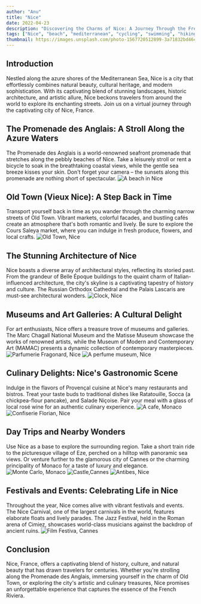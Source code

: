 ```yaml
---
author: "Anu"
title: "Nice"
date: 2022-04-23
description: "Discovering the Charms of Nice: A Journey Through the French Riviera"
tags: ["Nice", "beach", "mediterranean", "cycling", "swimming", "hiking", "surfing", "travel"]
thumbnail: https://images.unsplash.com/photo-1567720512899-3a71832bd46c?ixlib=rb-1.2.1&ixid=MnwxMjA3fDB8MHxwaG90by1wYWdlfHx8fGVufDB8fHx8&auto=format&fit=crop&w=1373&q=80
---
```

## Introduction
Nestled along the azure shores of the Mediterranean Sea, Nice is a city that effortlessly combines natural beauty, cultural heritage, and modern sophistication. With its captivating blend of stunning landscapes, historic architecture, and artistic allure, Nice beckons travelers from around the world to explore its enchanting streets. Join us on a virtual journey through the captivating city of Nice, France.

## The Promenade des Anglais: A Stroll Along the Azure Waters
The Promenade des Anglais is a world-renowned seafront promenade that stretches along the pebbly beaches of Nice. Take a leisurely stroll or rent a bicycle to soak in the breathtaking coastal views, while the gentle sea breeze kisses your skin. Don't forget your camera – the sunsets along this promenade are nothing short of spectacular.
![ A beach in Nice ](https://photos.harshanu.space/api/v1/t/11e2d65360f34bb5cdf34f25faf1d7f86d895ba7/081gaa0s/fit_2048)

## Old Town (Vieux Nice): A Step Back in Time
Transport yourself back in time as you wander through the charming narrow streets of Old Town. Vibrant markets, colorful facades, and bustling cafés create an atmosphere that's both romantic and lively. Be sure to explore the Cours Saleya market, where you can indulge in fresh produce, flowers, and local crafts.
![ Old Town, Nice ](https://photos.harshanu.space/api/v1/t/9924feb1a3f348a76dcaa717cdb7bd97813daa5f/081gaa0s/fit_2048)

## The Stunning Architecture of Nice
Nice boasts a diverse array of architectural styles, reflecting its storied past. From the grandeur of Belle Époque buildings to the quaint charm of Italian-influenced architecture, the city's skyline is a captivating tapestry of history and culture. The Russian Orthodox Cathedral and the Palais Lascaris are must-see architectural wonders.
![ Clock, Nice ](https://photos.harshanu.space/api/v1/t/53d27d305409ddf0fefb07e09b34179f0b6c421f/081gaa0s/fit_2048)

## Museums and Art Galleries: A Cultural Delight
For art enthusiasts, Nice offers a treasure trove of museums and galleries. The Marc Chagall National Museum and the Matisse Museum showcase the works of renowned artists, while the Museum of Modern and Contemporary Art (MAMAC) presents a dynamic collection of contemporary masterpieces.
![ Parfumerie Fragonard, Nice ](https://photos.harshanu.space/api/v1/t/678539b547e203e53933d2f4081b366c92fd5ba3/081gaa0s/fit_2048)
![ A perfume museum, Nice ](https://photos.harshanu.space/api/v1/t/48d7f38f31d65ccd0f6ee5adc985766c31671132/081gaa0s/fit_2048)

## Culinary Delights: Nice's Gastronomic Scene
Indulge in the flavors of Provençal cuisine at Nice's many restaurants and bistros. Treat your taste buds to traditional dishes like Ratatouille, Socca (a chickpea-flour pancake), and Salade Niçoise. Pair your meal with a glass of local rosé wine for an authentic culinary experience.
![ A cafe, Monaco ](https://photos.harshanu.space/api/v1/t/2f7ff4297767686fd55b1b7a217f0f275e92be02/081gaa0s/fit_2048)
![ Confiserie Florian, Nice ](https://photos.harshanu.space/api/v1/t/9d29079e813f383d6144823ed3cc3de5cd10f356/081gaa0s/fit_2048)

## Day Trips and Nearby Wonders
Use Nice as a base to explore the surrounding region. Take a short train ride to the picturesque village of Eze, perched on a hilltop with panoramic sea views. Or venture further to the glamorous city of Cannes or the charming principality of Monaco for a taste of luxury and elegance.
![ Monte Carlo, Monaco ](https://photos.harshanu.space/api/v1/t/35d89405cd6d345c8a75082ff357ea5f3869403c/081gaa0s/fit_2048)
![ Castle,Cannes ](https://photos.harshanu.space/api/v1/t/df8761ed59049c2db7bb8c50fe684b2c613db16e/081gaa0s/fit_2048)
![ Antibes, Nice ](https://photos.harshanu.space/api/v1/t/66cac9b2264ccca264770ed05fd6874bf72f7c8e/081gaa0s/fit_2048)

## Festivals and Events: Celebrating Life in Nice
Throughout the year, Nice comes alive with vibrant festivals and events. The Nice Carnival, one of the largest carnivals in the world, features elaborate floats and lively parades. The Jazz Festival, held in the Roman arena of Cimiez, showcases world-class musicians against the backdrop of ancient ruins.
![ Film Festiva, Cannes ](https://photos.harshanu.space/api/v1/t/6c9925b08016d5018cc919f54b248b81a0710939/081gaa0s/fit_2048)

## Conclusion
Nice, France, offers a captivating blend of history, culture, and natural beauty that has drawn travelers for centuries. Whether you're strolling along the Promenade des Anglais, immersing yourself in the charm of Old Town, or exploring the city's artistic and culinary treasures, Nice promises an unforgettable experience that captures the essence of the French Riviera.